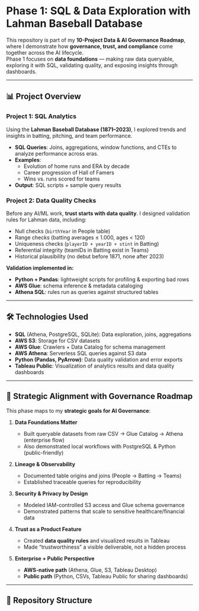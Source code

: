 # Phase 1: SQL & Data Exploration with Lahman Baseball Database

This repository is part of my **10-Project Data & AI Governance Roadmap**, where I demonstrate how **governance, trust, and compliance** come together across the AI lifecycle.  
Phase 1 focuses on **data foundations** — making raw data queryable, exploring it with SQL, validating quality, and exposing insights through dashboards.  

---

## 📊 Project Overview

### Project 1: SQL Analytics
Using the **Lahman Baseball Database (1871–2023)**, I explored trends and insights in batting, pitching, and team performance.  
- **SQL Queries**: Joins, aggregations, window functions, and CTEs to analyze performance across eras.  
- **Examples**:  
  - Evolution of home runs and ERA by decade  
  - Career progression of Hall of Famers  
  - Wins vs. runs scored for teams  
- **Output**: SQL scripts + sample query results  

### Project 2: Data Quality Checks
Before any AI/ML work, **trust starts with data quality**. I designed validation rules for Lahman data, including:  
- Null checks (`birthYear` in People table)  
- Range checks (batting averages ≤ 1.000, ages < 120)  
- Uniqueness checks (`playerID + yearID + stint` in Batting)  
- Referential integrity (teamIDs in Batting exist in Teams)  
- Historical plausibility (no debut before 1871, none after 2023)  

**Validation implemented in:**  
- **Python + Pandas**: lightweight scripts for profiling & exporting bad rows  
- **AWS Glue**: schema inference & metadata cataloging  
- **Athena SQL**: rules run as queries against structured tables  

---

## 🛠️ Technologies Used

- **SQL** (Athena, PostgreSQL, SQLite): Data exploration, joins, aggregations  
- **AWS S3**: Storage for CSV datasets  
- **AWS Glue**: Crawlers + Data Catalog for schema management  
- **AWS Athena**: Serverless SQL queries against S3 data  
- **Python (Pandas, PyArrow)**: Data quality validation and error exports  
- **Tableau Public**: Visualization of analytics results and data quality dashboards  

---

## 🎯 Strategic Alignment with Governance Roadmap

This phase maps to my **strategic goals for AI Governance**:

1. **Data Foundations Matter**  
   - Built queryable datasets from raw CSV → Glue Catalog → Athena (enterprise flow)  
   - Also demonstrated local workflows with PostgreSQL & Python (public-friendly)  

2. **Lineage & Observability**  
   - Documented table origins and joins (People → Batting → Teams)  
   - Established traceable queries for reproducibility  

3. **Security & Privacy by Design**  
   - Modeled IAM-controlled S3 access and Glue schema governance  
   - Demonstrated patterns that scale to sensitive healthcare/financial data  

4. **Trust as a Product Feature**  
   - Created **data quality rules** and visualized results in Tableau  
   - Made “trustworthiness” a visible deliverable, not a hidden process  

5. **Enterprise + Public Perspective**  
   - **AWS-native path** (Athena, Glue, S3, Tableau Desktop)  
   - **Public path** (Python, CSVs, Tableau Public for sharing dashboards)  

---

## 📂 Repository Structure


